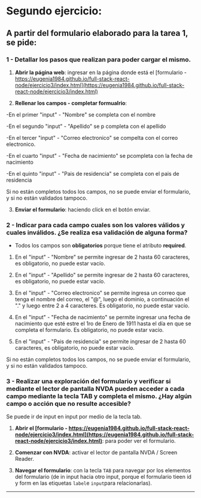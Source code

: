 # Segundo ejercicio: 

## A partir del formulario elaborado para la tarea 1, se pide:

### 1 - Detallar los pasos que realizan para poder cargar el mismo.

1. **Abrir la página web**: ingresar en la página donde está el [formulario - https://eugenia1984.github.io/full-stack-react-node/ejercicio3/index.html](https://eugenia1984.github.io/full-stack-react-node/ejercicio3/index.html)

2. **Rellenar los campos - completar formualrio**:

-En el primer "input" - "Nombre" se completa con el nombre

-En el segundo "input" - "Apellido" se p completa con el apellido

-En el tercer "input" - "Correo electronico" se compelta con el correo electronico.

-En el cuarto "input" - "Fecha de nacimiento" se pcompleta con la fecha de nacimiento

-En el quinto "input" - "Pais de residencia" se completa con el pais de residencia

Si no están completos todos los campos, no se puede enviar el formulario, y si no están validados tampoco.

3. **Enviar el formulario**: haciendo click en el botón enviar.

### 2 - Indicar para cada campo cuales son los valores válidos y cuales inválidos. ¿Se realiza esa validación de alguna forma?

- Todos los campos son **obligatorios** porque tiene el atributo **required**.

1. En el "input" - "Nombre" se permite ingresar de 2 hasta 60 caracteres, es obligatorio, no puede estar vacío.

2. En el "input" - "Apellido" se permite ingresar de 2 hasta 60 caracteres, es obligatorio, no puede estar vacío.

3. En el "input" - "Correo electronico" se permite ingresa un correo que tenga el nombre del correo, el "@", luego el dominio, a continuación el "." y luego entre 2 a 4 caracteres. Es obligatorio, no puede estar vacío.

4. En el "input" - "Fecha de nacimiento" se permite ingresar una fecha de nacimiento que esté estre el 1ro de Enero de 1911 hasta el día en que se completa el formulario. Es obligatorio, no puede estar vacío.

6. En el "input" - "Pais de residencia" se permite ingresar de 2 hasta 60 caracteres, es obligatorio, no puede estar vacío.

Si no están completos todos los campos, no se puede enviar el formulario, y si no están validados tampoco.


### 3 - Realizar una exploración del formulario y verificar si mediante el lector de pantalla NVDA pueden acceder a cada campo mediante la tecla TAB y completa el mismo. ¿Hay algún campo o acción que no resulte accesible?


Se puede ir de input en input por medio de la tecla tab.

1. **Abrir el [formulario - https://eugenia1984.github.io/full-stack-react-node/ejercicio3/index.html](https://eugenia1984.github.io/full-stack-react-node/ejercicio3/index.html)**: para poder ver el formulario.

2. **Comenzar con NVDA**: activar el lector de pantalla NVDA / Screen Reader.

3. **Navegar el formulario**: con la tecla `TAB` para navegar por los elementos del formulario (de in input hacia otro input, porque el formulario tieen id y form en las etiquetas `label`e `input`para relacionarlas). 


---